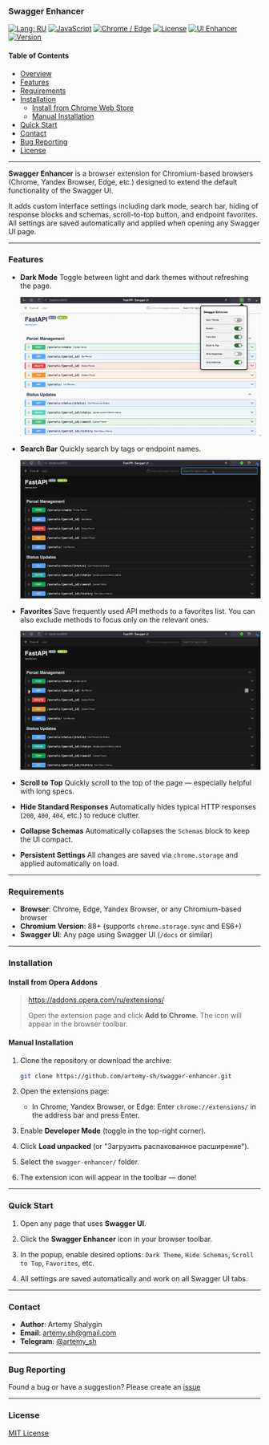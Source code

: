 ### Swagger Enhancer

[![Lang: RU](https://img.shields.io/badge/lang-RU-blue)](README_RU.md)
[![JavaScript](https://img.shields.io/badge/javascript-ES6%2B-blue)](#зависимости-для-запуска)
[![Chrome / Edge](https://img.shields.io/badge/platform-Chrome%20%7C%20Edge-blue)](#установка)
[![License](https://img.shields.io/badge/license-MIT-green)](LICENSE)
[![UI Enhancer](https://img.shields.io/badge/type-Swagger%20UI%20enhancer-orange)](#описание)
[![Version](https://img.shields.io/badge/version-1.0.0-lightgrey)](#история-версий)

#### Table of Contents

* [Overview](#overview)
* [Features](#features)
* [Requirements](#requirements)
* [Installation](#installation)
  * [Install from Chrome Web Store](#install-from-chrome-web-store)
  * [Manual Installation](#manual-installation)
* [Quick Start](#quick-start)
* [Contact](#contact)
* [Bug Reporting](#bug-reporting)
* [License](#license)

---

**Swagger Enhancer** is a browser extension for Chromium-based browsers (Chrome, Yandex Browser, Edge, etc.) designed to extend the default functionality of the Swagger UI.

It adds custom interface settings including dark mode, search bar, hiding of response blocks and schemas, scroll-to-top button, and endpoint favorites. All settings are saved automatically and applied when opening any Swagger UI page.

---

### Features

* **Dark Mode**
  Toggle between light and dark themes without refreshing the page.

  ![Demo](docs/dark_theme.gif)

* **Search Bar**
  Quickly search by tags or endpoint names.

  ![Demo](docs/search.gif)

* **Favorites**
  Save frequently used API methods to a favorites list.
  You can also exclude methods to focus only on the relevant ones.

  ![Demo](docs/favorites.gif)

* **Scroll to Top**
  Quickly scroll to the top of the page — especially helpful with long specs.

* **Hide Standard Responses**
  Automatically hides typical HTTP responses (`200`, `400`, `404`, etc.) to reduce clutter.

* **Collapse Schemas**
  Automatically collapses the `Schemas` block to keep the UI compact.

* **Persistent Settings**
  All changes are saved via `chrome.storage` and applied automatically on load.

---

### Requirements

* **Browser**: Chrome, Edge, Yandex Browser, or any Chromium-based browser
* **Chromium Version**: 88+ (supports `chrome.storage.sync` and ES6+)
* **Swagger UI**: Any page using Swagger UI (`/docs` or similar)

---

### Installation

#### Install from Opera Addons

> https://addons.opera.com/ru/extensions/
> 
> Open the extension page and click **Add to Chrome**.
> The icon will appear in the browser toolbar.

#### Manual Installation

1. Clone the repository or download the archive:

   ```bash
   git clone https://github.com/artemy-sh/swagger-enhancer.git
   ```

2. Open the extensions page:

   * In Chrome, Yandex Browser, or Edge:
     Enter `chrome://extensions/` in the address bar and press Enter.

3. Enable **Developer Mode** (toggle in the top-right corner).

4. Click **Load unpacked** (or "Загрузить распакованное расширение").

5. Select the `swagger-enhancer/` folder.

6. The extension icon will appear in the toolbar — done!

---

### Quick Start

1. Open any page that uses **Swagger UI**.

2. Click the **Swagger Enhancer** icon in your browser toolbar.

3. In the popup, enable desired options:
   `Dark Theme`, `Hide Schemas`, `Scroll to Top`, `Favorites`, etc.

4. All settings are saved automatically and work on all Swagger UI tabs.

---

### Contact

* **Author**: Artemy Shalygin
* **Email**: [artemy.sh@gmail.com](mailto:artemy.sh@gmail.com)
* **Telegram**: [@artemy\_sh](https://t.me/artemy_sh)

---

### Bug Reporting

Found a bug or have a suggestion? Please create an [issue](https://github.com/artemy-sh/swagger-enhancer/issues)

---

### License

[MIT License](/LICENSE)
